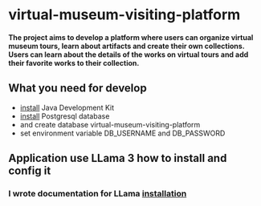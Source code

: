 # virtual-museum-visiting-platform

#### The project aims to develop a platform where users can organize virtual museum tours, learn about artifacts and create their own collections. Users can learn about the details of the works on virtual tours and add their favorite works to their collection.

## What you need for develop
- [install](https://www.oracle.com/java/technologies/downloads/) Java Development Kit
- [install](https://www.postgresql.org/download/) Postgresql database
- and create database virtual-museum-visiting-platform
- set environment variable DB_USERNAME and DB_PASSWORD

## Application use LLama 3 how to install and config it

### I wrote documentation for LLama [installation](https://github.com/abilov042/profanity-detector)